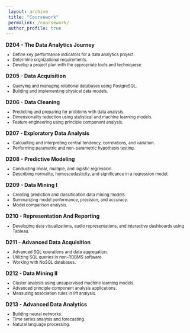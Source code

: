```yaml
---
 layout: archive
 title: "Coursework"
 permalink: /coursework/
 author_profile: true
---
```


<body>

<p style="font-weight:bold; margin-bottom: 5px;">D204 - The Data Analytics Journey</p>
<ul style="font-size:80%">
    <li>Define key performance indicators for a data analytics project.</li>
    <li>Determine orgnizational requirements.</li>
    <li>Develop a project plan with the appropriate tools and techniquese.</li>
</ul>

<p style="font-weight:bold; margin-bottom: 5px;">D205 - Data Acquisition</p>
<ul style="font-size:80%">
    <li>Querying and managing relational databases using PostgreSQL.</li>
    <li>Building and implementing physical data models.</li>
</ul>

<p style="font-weight:bold; margin-bottom: 5px;">D206 - Data Cleaning</p>
<ul style="font-size:80%">
    <li>Predicting and preparing for problems with data analysis.</li>
    <li>Dimensionality reduction using statistical and machine learning models.</li>
    <li>Feature engineering using principle component analysis.</li>
</ul>

<p style="font-weight:bold; margin-bottom: 5px;">D207 - Exploratory Data Analysis</p>
<ul style="font-size:80%">
    <li>Calcualting and interpreting central tendency, correlations, and variation.</li>
    <li>Performing parametric and non-parametric hypothesis testing.</li>
</ul>

<p style="font-weight:bold; margin-bottom: 5px;">D208 - Predictive Modeling</p>
<ul style="font-size:80%">
    <li>Conducting linear, multiple, and logistic regression.</li>
    <li>Describing normality, homoscedasticity, and significance in a regression model.</li>
</ul>

<p style="font-weight:bold; margin-bottom: 5px;">D209 - Data Mining I</p>
<ul style="font-size:80%">
    <li>Creating prediction and classification data mining models.</li>
    <li>Summarizing model performance, precision, and accuracy.</li>
    <li>Model comparison analysis.</li>
</ul>

<p style="font-weight:bold; margin-bottom: 5px;">D210 - Representation And Reporting</p>
<ul style="font-size:80%">
    <li>Developing data visualizations, audio representations, and interactive dashboards using Tableau.</li>
</ul>

<p style="font-weight:bold; margin-bottom: 5px;">D211 - Advanced Data Acquisition</p>
<ul style="font-size:80%">
    <li>Advanced SQL operations and data aggregation.</li>
    <li>Utilizing SQL queries in non-RDBMS software.</li>
    <li>Working with NoSQL databases.</li>
</ul>

<p style="font-weight:bold; margin-bottom: 5px;">D212 - Data Mining II</p>
<ul style="font-size:80%">
    <li>Cluster analysis using unsupervised machine learning models.</li>
    <li>Advanced principle component analysis applications.</li>
    <li>Measuring association rules in lift analysis.</li>
</ul>

<p style="font-weight:bold; margin-bottom: 5px;">D213 - Advanced Data Analytics</p>
<ul style="font-size:80%">
    <li>Building neural networks.</li>
    <li>Time series analysis and forecasting.</li>
    <li>Natural language processing.</li>
</ul>

</body>